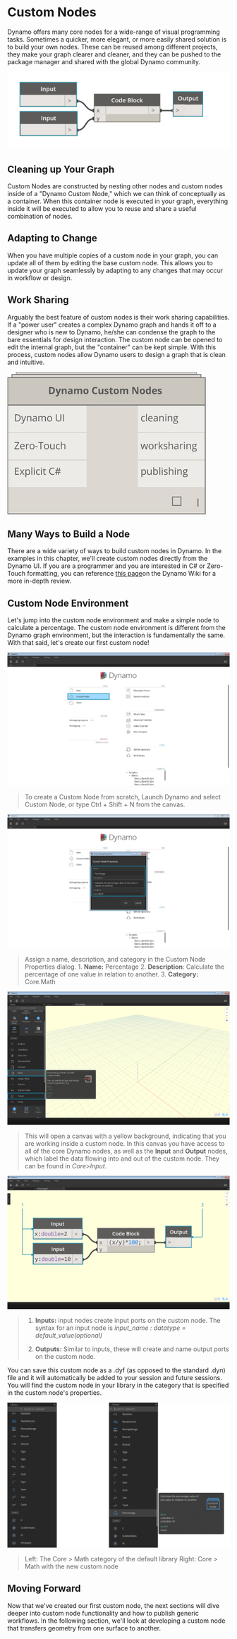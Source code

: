 Custom Nodes
============

Dynamo offers many core nodes for a wide-range of visual programming tasks. Sometimes a quicker, more elegant, or more easily shared solution is to build your own nodes. These can be reused among different projects, they make your graph clearer and cleaner, and they can be pushed to the package manager and shared with the global Dynamo community.

![](images/9-1/cn.jpg)

Cleaning up Your Graph
----------------------

Custom Nodes are constructed by nesting other nodes and custom nodes inside of a "Dynamo Custom Node," which we can think of conceptually as a container. When this container node is executed in your graph, everything inside it will be executed to allow you to reuse and share a useful combination of nodes.

Adapting to Change
------------------

When you have multiple copies of a custom node in your graph, you can update all of them by editing the base custom node. This allows you to update your graph seamlessly by adapting to any changes that may occur in workflow or design.

Work Sharing
------------

Arguably the best feature of custom nodes is their work sharing capabilities. If a "power user" creates a complex Dynamo graph and hands it off to a designer who is new to Dynamo, he/she can condense the graph to the bare essentials for design interaction. The custom node can be opened to edit the internal graph, but the "container" can be kept simple. With this process, custom nodes allow Dynamo users to design a graph that is clean and intuitive.

![](images/9-1/customNodeDiagram.jpg)

Many Ways to Build a Node
-------------------------

There are a wide variety of ways to build custom nodes in Dynamo. In the examples in this chapter, we'll create custom nodes directly from the Dynamo UI. If you are a programmer and you are interested in C\# or Zero-Touch formatting, you can reference [this page](https://github.com/DynamoDS/Dynamo/wiki/How-To-Create-Your-Own-Nodes)on the Dynamo Wiki for a more in-depth review.

Custom Node Environment
-----------------------

Let's jump into the custom node environment and make a simple node to calculate a percentage. The custom node environment is different from the Dynamo graph environment, but the interaction is fundamentally the same. With that said, let's create our first custom node!

![Custom Nodes Intro](images/9-1/CustomNodes01.png)

> To create a Custom Node from scratch, Launch Dynamo and select Custom Node, or type Ctrl + Shift + N from the canvas.

![Custom Nodes Dialog](images/9-1/CustomNodes02.png)

> Assign a name, description, and category in the Custom Node Properties dialog. 1. **Name:** Percentage 2. **Description**: Calculate the percentage of one value in relation to another. 3. **Category:** Core.Math

![Custom Nodes Canvas](images/9-1/CustomNodes03.png)

> This will open a canvas with a yellow background, indicating that you are working inside a custom node. In this canvas you have access to all of the core Dynamo nodes, as well as the **Input** and **Output** nodes, which label the data flowing into and out of the custom node. They can be found in *Core&gt;Input*.

![Custom Nodes Canvas](images/9-1/CustomNodes04.png)

> 1.  **Inputs:** input nodes create input ports on the custom node. The syntax for an input node is *input\_name : datatype = default\_value(optional)*
>
> 2.  **Outputs:** Similar to inputs, these will create and name output ports on the custom node.
>
You can save this custom node as a .dyf (as opposed to the standard .dyn) file and it will automatically be added to your session and future sessions. You will find the custom node in your library in the category that is specified in the custom node's properties.

![Add to Library](images/9-1/CustomNodes05.png)

> Left: The Core &gt; Math category of the default library Right: Core &gt; Math with the new custom node

Moving Forward
--------------

Now that we've created our first custom node, the next sections will dive deeper into custom node functionality and how to publish generic workflows. In the following section, we'll look at developing a custom node that transfers geometry from one surface to another.
